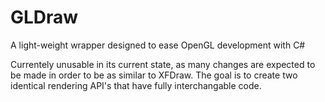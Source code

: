 # GLDraw
A light-weight wrapper designed to ease OpenGL development with C# 

Currentely unusable in its current state, as many changes are expected to be made in order to be as similar to XFDraw. The goal is to create two identical rendering API's that have fully interchangable code.
